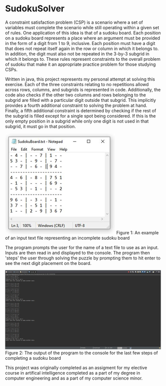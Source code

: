 # SudokuSolver

A constraint satisfaction problem (CSP) is a scenario where a set of 
variables must complete the scenario while still operating within a given
set of rules. One application of this idea is that of a sudoku board. Each 
position on a sudoku board represents a place where an argument must be 
provided in the form of a digit from 1 to 9, inclusive. Each position must 
have a digit that does not repeat itself again in the row or column in which 
it belongs to. In addition, the digit must also not be repeated in the 3-by-3 
subgrid in which it belongs to. These rules represent constraints to the 
overall problem of sudoku that make it an appropriate practice problem for 
those studying CSPs.

Written in java, this project represents my personal attempt at solving this
exercise. Each of the three constraints relating to no repetitions allowd
across rows, columns, and subgrids is represented in code. Additionally,
the code also checks if the other two columns and rows belonging to the
subgrid are filled with a particular digit outside that subgrid. This 
implicitly provides a fourth additional constraint to solving the problem 
at hand. Finally, a fifth additional constraint is determined by checking 
if the rest of the subgrid is filled except for a single spot being 
considered. If this is the only empty position in a subgrid while only 
one digit is not used in that subgrid, it must go in that position.

![alt text](https://github.com/tylerjzender/SudokuSolver/blob/main/SudokuSolver_InputCapture.JPG?raw=true)
Figure 1: An example of an input text file representing an incomplete sudoku board

The program prompts the user for the name of a text file to use as an input.
Inputs are then read in and displayed to the console. The program then 'steps'
the user through solving the puzzle by prompting them to hit enter to see
the next digit placement on the board.

![alt text](https://github.com/tylerjzender/SudokuSolver/blob/main/SudokuSolver_OutputCapture.JPG?raw=true)
Figure 2: The output of the program to the console for the last few steps of completing a sudoku board

This project was originally completed as an assigment for my elective
course in artifical intelligence completed as a part of my degree
in computer engineering and as a part of my computer science minor.
